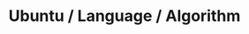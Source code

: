 ---
# file: !my-blog.md
layout: list
title: Ubuntu / Language / Algorithm
slug: ubuntu-python-algorithm
menu: true
permalink: /ubuntu-python-algorithm/
order: 2
sitemap: false
description: >
    Ubuntu, Language, Algorithm 와 관련된 게시물이 업로드 됩니다.    
 
    1. 【Ubuntu】 : 우분투/리눅스 관련 공부 내용 정리     

    2. 【Python, C++, C, C#】 : 프로그래밍 언어 이론 및 공부 내용 정리     

    3. 【Algorithm】 : 알고리즘 이론 공부 및 문제 풀이 공부    

# accent_color: rgb(38,139,210)
# accent_image:
#   background: rgb(32,32,32)
#   overlay:    false
---